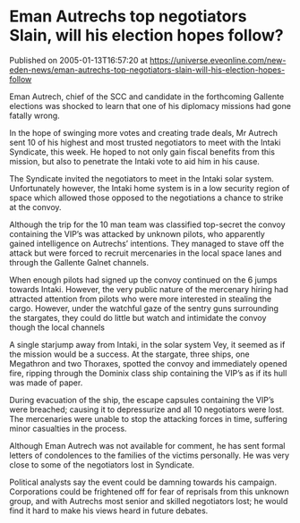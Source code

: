 # Eman Autrechs top negotiators Slain, will his election hopes follow?
Published on 2005-01-13T16:57:20 at https://universe.eveonline.com/new-eden-news/eman-autrechs-top-negotiators-slain-will-his-election-hopes-follow

Eman Autrech, chief of the SCC and candidate in the forthcoming Gallente elections was shocked to learn that one of his diplomacy missions had gone fatally wrong.   
  
In the hope of swinging more votes and creating trade deals, Mr Autrech sent 10 of his highest and most trusted negotiators to meet with the Intaki Syndicate, this week. He hoped to not only gain fiscal benefits from this mission, but also to penetrate the Intaki vote to aid him in his cause.   
  
The Syndicate invited the negotiators to meet in the Intaki solar system. Unfortunately however, the Intaki home system is in a low security region of space which allowed those opposed to the negotiations a chance to strike at the convoy.   
  
Although the trip for the 10 man team was classified top-secret the convoy containing the VIP’s was attacked by unknown pilots, who apparently gained intelligence on Autrechs’ intentions. They managed to stave off the attack but were forced to recruit mercenaries in the local space lanes and through the Gallente Galnet channels.   
  
When enough pilots had signed up the convoy continued on the 6 jumps towards Intaki. However, the very public nature of the mercenary hiring had attracted attention from pilots who were more interested in stealing the cargo. However, under the watchful gaze of the sentry guns surrounding the stargates, they could do little but watch and intimidate the convoy though the local channels   
  
A single starjump away from Intaki, in the solar system Vey, it seemed as if the mission would be a success. At the stargate, three ships, one Megathron and two Thoraxes, spotted the convoy and immediately opened fire, ripping through the Dominix class ship containing the VIP’s as if its hull was made of paper.   
  
During evacuation of the ship, the escape capsules containing the VIP’s were breached; causing it to depressurize and all 10 negotiators were lost. The mercenaries were unable to stop the attacking forces in time, suffering minor casualties in the process.   
  
Although Eman Autrech was not available for comment, he has sent formal letters of condolences to the families of the victims personally. He was very close to some of the negotiators lost in Syndicate.   
  
Political analysts say the event could be damning towards his campaign. Corporations could be frightened off for fear of reprisals from this unknown group, and with Autrechs most senior and skilled negotiators lost; he would find it hard to make his views heard in future debates.
